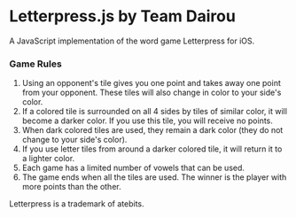 Letterpress.js by Team Dairou
=============================
A JavaScript implementation of the word game Letterpress for iOS.

### Game Rules

1. Using an opponent's tile gives you one point and takes away one point from your opponent. These tiles will also change in color to your side's color.
2. If a colored tile is surrounded on all 4 sides by tiles of similar color, it will become a darker color. If you use this tile, you will receive no points.
3. When dark colored tiles are used, they remain a dark color (they do not change to your side's color).
4. If you use letter tiles from around a darker colored tile, it will return it to a lighter color.
5. Each game has a limited number of vowels that can be used.
6. The game ends when all the tiles are used. The winner is the player with more points than the other.


Letterpress is a trademark of atebits.
